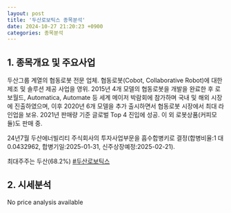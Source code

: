```yaml
---
layout: post
title: '두산로보틱스 종목분석'
date: 2024-10-27 21:20:23 +0900
categories: 종목분석
---
```


## 1. 종목개요 및 주요사업

두산그룹 계열의 협동로봇 전문 업체. 협동로봇(Cobot, Collaborative Robot)에 대한 제조 및 솔루션 제공 사업을 영위. 2015년 4개 모델의 협동로봇을 개발을 완료한 후 로보월드, Automatica, Automate 등 세계 메이저 박람회에 참가하며 국내 및 해외 시장에 진출하였으며, 이후 2020년 6개 모델을 추가 출시하면서 협동로봇 시장에서 최대 라인업을 보유. 2021년 판매량 기준 글로벌 Top 4 진입에 성공. 이 외 로봇상품(커피모듈)도 판매 중. 

24년7월 두산에너빌리티 주식회사의 투자사업부문을 흡수합병키로 결정(합병비율:1 대 0.0432962, 합병기일:2025-01-31, 신주상장예정:2025-02-21).

최대주주는 두산(68.2%)
[#두산로보틱스](#)

## 2. 시세분석

No price analysis available
